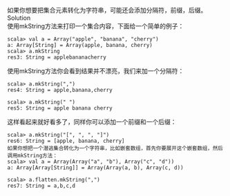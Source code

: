 如果你想要把集合元素转化为字符串，可能还会添加分隔符，前缀，后缀。  
Solution  
使用mkString方法来打印一个集合内容，下面给一个简单的例子：

    
    
    scala> val a = Array("apple", "banana", "cherry")
    a: Array[String] = Array(apple, banana, cherry)
    scala> a.mkString
    res3: String = applebananacherry

使用mkString方法你会看到结果并不漂亮，我们来加一个分隔符：

    
    
    scala> a.mkString(",")
    res4: String = apple,banana,cherry
    
    scala> a.mkString(" ")
    res5: String = apple banana cherry

这样看起来就好看多了，同样你可以添加一个前缀和一个后缀：

    
    
    scala> a.mkString("[", ", ", "]")
    res6: String = [apple, banana, cherry]
    如果你想把一个潜逃集合转化为一个字符串，比如嵌套数组，首先你要展开这个嵌套数组，然后调用mkString方法：
    scala> val a = Array(Array("a", "b"), Array("c", "d"))
    a: Array[Array[String]] = Array(Array(a, b), Array(c, d))
    
    scala> a.flatten.mkString(",")
    res7: String = a,b,c,d


